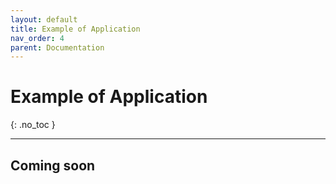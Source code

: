 ```yaml
---
layout: default
title: Example of Application
nav_order: 4
parent: Documentation
---
```


# Example of Application
{: .no_toc }

---

## Coming soon
